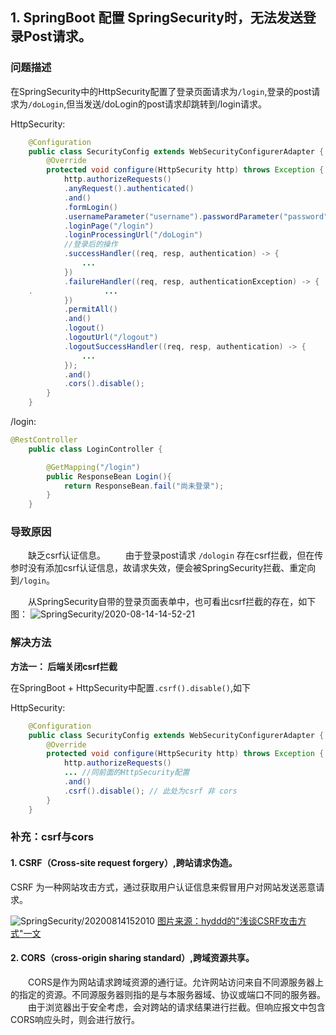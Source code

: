 
## 1. SpringBoot 配置 SpringSecurity时，无法发送登录Post请求。

### 问题描述

在SpringSecurity中的HttpSecurity配置了登录页面请求为`/login`,登录的post请求为`/doLogin`,但当发送/doLogin的post请求却跳转到/login请求。

HttpSecurity:
```java
    @Configuration
    public class SecurityConfig extends WebSecurityConfigurerAdapter {
        @Override
        protected void configure(HttpSecurity http) throws Exception {
            http.authorizeRequests()
            .anyRequest().authenticated()
            .and()
            .formLogin()
            .usernameParameter("username").passwordParameter("password")
            .loginPage("/login")
            .loginProcessingUrl("/doLogin")
            //登录后的操作
            .successHandler((req, resp, authentication) -> {
                ...
            })
            .failureHandler((req, resp, authenticationException) -> {
    .                ...
            })
            .permitAll()
            .and()
            .logout()
            .logoutUrl("/logout")
            .logoutSuccessHandler((req, resp, authentication) -> {
                ...
            });
            .and()
            .cors().disable();
        }
    }
```

/login:
```java
@RestController
    public class LoginController {

        @GetMapping("/login")
        public ResponseBean Login(){
            return ResponseBean.fail("尚未登录");
        }
    }
```

### 导致原因

&emsp;&emsp;缺乏csrf认证信息。
&emsp;&emsp;由于登录post请求 `/dologin` 存在csrf拦截，但在传参时没有添加csrf认证信息，故请求失效，便会被SpringSecurity拦截、重定向到`/login`。

&emsp;&emsp;从SpringSecurity自带的登录页面表单中，也可看出csrf拦截的存在，如下图：
![SpringSecurity/2020-08-14-14-52-21](https://jianxi-md-pics.oss-cn-beijing.aliyuncs.com/note-md-imgs/SpringSecurity/2020-08-14-14-52-21.png?x-oss-process=image/resize,p_100/sharpen,100)

### 解决方法

<b>方法一： 后端关闭csrf拦截</b>

在SpringBoot + HttpSecurity中配置`.csrf().disable()`,如下

HttpSecurity:
```java
    @Configuration
    public class SecurityConfig extends WebSecurityConfigurerAdapter {
        @Override
        protected void configure(HttpSecurity http) throws Exception {
            http.authorizeRequests()
            ... //同前面的HttpSecurity配置
            .and()
            .csrf().disable(); // 此处为csrf 非 cors
        }
    }
```

### 补充：csrf与cors

#### 1. CSRF（Cross-site request forgery）,跨站请求伪造。

CSRF 为一种网站攻击方式，通过获取用户认证信息来假冒用户对网站发送恶意请求。

![SpringSecurity/20200814152010](https://jianxi-md-pics.oss-cn-beijing.aliyuncs.com/note-md-imgs/SpringSecurity/20200814152010.png?x-oss-process=image/resize,p_100/sharpen,100)
[图片来源：hyddd的"浅谈CSRF攻击方式"一文](https://www.cnblogs.com/hyddd/archive/2009/04/09/1432744.html)

#### 2. CORS（cross-origin sharing standard）,跨域资源共享。

&emsp;&emsp;CORS是作为网站请求跨域资源的通行证。允许网站访问来自不同源服务器上的指定的资源。不同源服务器则指的是与本服务器域、协议或端口不同的服务器。
&emsp;&emsp;由于浏览器出于安全考虑，会对跨站的请求结果进行拦截。但响应报文中包含CORS响应头时，则会进行放行。
